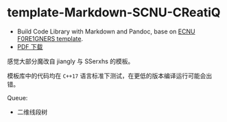 # template-Markdown-SCNU-CReatiQ

* Build Code Library with Markdown and Pandoc, base on [ECNU F0RE1GNERS template](https://github.com/F0RE1GNERS/template).
* [PDF 下载](https://github.com/jzcrq/template-Markdown-SCNU-CReatiQ/raw/gh-pages/template.pdf)

感觉大部分魔改自 jiangly 与 SSerxhs 的模板。

模板库中的代码均在 `C++17` 语言标准下测试，在更低的版本编译运行可能会出错。

Queue:

- 二维线段树
